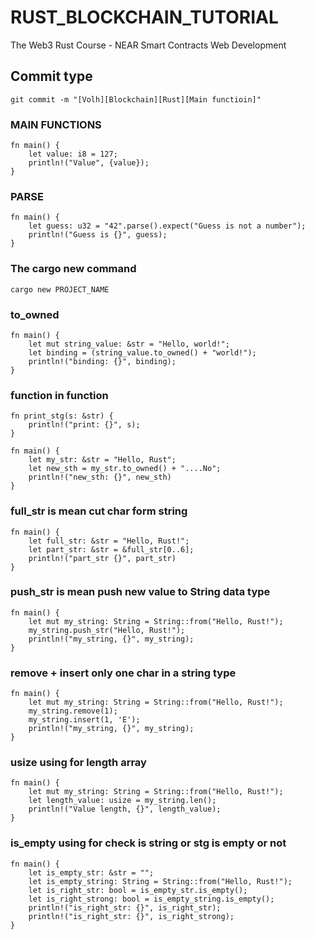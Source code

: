 # RUST_BLOCKCHAIN_TUTORIAL
The Web3 Rust Course - NEAR Smart Contracts Web Development

## Commit type 
```
git commit -m "[Volh][Blockchain][Rust][Main functioin]"
```

### MAIN FUNCTIONS
```
fn main() {
    let value: i8 = 127;
    println!("Value", {value});
}
```

### PARSE
```
fn main() {
    let guess: u32 = "42".parse().expect("Guess is not a number");
    println!("Guess is {}", guess);
}
```

### The cargo new command
```
cargo new PROJECT_NAME
```
### to_owned
```
fn main() {
    let mut string_value: &str = "Hello, world!";
    let binding = (string_value.to_owned() + "world!");
    println!("binding: {}", binding);
}
```
### function in function 
```
fn print_stg(s: &str) {
    println!("print: {}", s);
}

fn main() {
    let my_str: &str = "Hello, Rust";
    let new_sth = my_str.to_owned() + "....No";
    println!("new_sth: {}", new_sth)
}
```

### full_str is mean cut char form string
```
fn main() {
    let full_str: &str = "Hello, Rust!";
    let part_str: &str = &full_str[0..6];
    println!("part_str {}", part_str)
}
```

### push_str is mean push new value to String data type
```
fn main() {
    let mut my_string: String = String::from("Hello, Rust!");
    my_string.push_str("Hello, Rust!");
    println!("my_string, {}", my_string);
}
```
### remove + insert only one char in  a string type 
```
fn main() {
    let mut my_string: String = String::from("Hello, Rust!");
    my_string.remove(1);
    my_string.insert(1, 'E');
    println!("my_string, {}", my_string);
}
```

### usize using for length array

```
fn main() {
    let mut my_string: String = String::from("Hello, Rust!");
    let length_value: usize = my_string.len();
    println!("Value length, {}", length_value);
}
```

### is_empty using for check is string or stg is empty or not
```
fn main() {
    let is_empty_str: &str = "";
    let is_empty_string: String = String::from("Hello, Rust!");
    let is_right_str: bool = is_empty_str.is_empty();
    let is_right_strong: bool = is_empty_string.is_empty();
    println!("is_right_str: {}", is_right_str);
    println!("is_right_str: {}", is_right_strong);
}
```